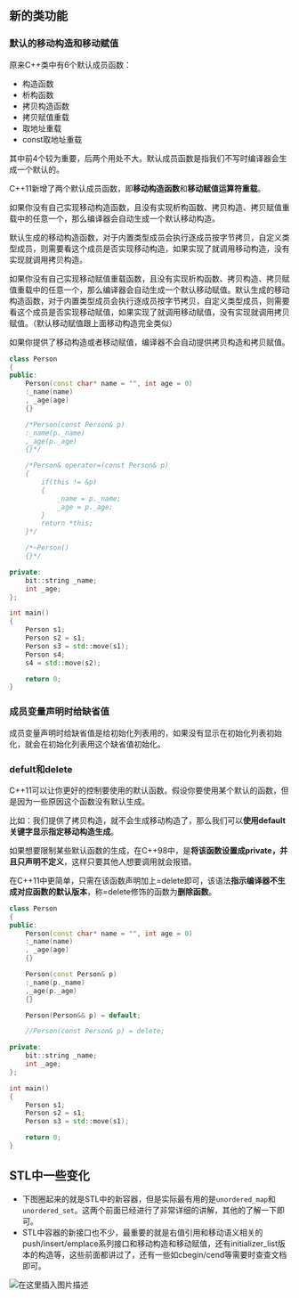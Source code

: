 ﻿## 新的类功能
### 默认的移动构造和移动赋值
原来C++类中有6个默认成员函数：
- 构造函数
- 析构函数
- 拷贝构造函数
- 拷贝赋值重载
- 取地址重载
- const取地址重载

其中前4个较为重要，后两个用处不大。默认成员函数是指我们不写时编译器会生成一个默认的。

C++11新增了两个默认成员函数，即**移动构造函数**和**移动赋值运算符重载**。

如果你没有自己实现移动构造函数，且没有实现析构函数、拷贝构造、拷贝赋值重载中的任意一个，那么编译器会自动生成一个默认移动构造。

默认生成的移动构造函数，对于内置类型成员会执行逐成员按字节拷贝，自定义类型成员，则需要看这个成员是否实现移动构造，如果实现了就调用移动构造，没有实现就调用拷贝构造。

如果你没有自己实现移动赋值重载函数，且没有实现析构函数、拷贝构造、拷贝赋值重载中的任意一个，那么编译器会自动生成一个默认移动赋值。默认生成的移动构造函数，对于内置类型成员会执行逐成员按字节拷贝，自定义类型成员，则需要看这个成员是否实现移动赋值，如果实现了就调用移动赋值，没有实现就调用拷贝赋值。（默认移动赋值跟上面移动构造完全类似）

如果你提供了移动构造或者移动赋值，编译器不会自动提供拷贝构造和拷贝赋值。
```cpp
class Person
{
public:
    Person(const char* name = "", int age = 0)
    :_name(name)
    , _age(age)
    {}

    /*Person(const Person& p)
    :_name(p._name)
    ,_age(p._age)
    {}*/

    /*Person& operator=(const Person& p)
    {
        if(this != &p)
        {
            _name = p._name;
            _age = p._age;
        }
        return *this;
    }*/

    /*~Person()
    {}*/

private:
    bit::string _name;
    int _age;
};

int main()
{
    Person s1;
    Person s2 = s1;
    Person s3 = std::move(s1);
    Person s4;
    s4 = std::move(s2);

    return 0;
}
```
### 成员变量声明时给缺省值
成员变量声明时给缺省值是给初始化列表用的，如果没有显示在初始化列表初始化，就会在初始化列表用这个缺省值初始化。
### defult和delete
C++11可以让你更好的控制要使用的默认函数。假设你要使用某个默认的函数，但是因为一些原因这个函数没有默认生成。

比如：我们提供了拷贝构造，就不会生成移动构造了，那么我们可以**使用default关键字显示指定移动构造生成**。

如果想要限制某些默认函数的生成，在C++98中，是**将该函数设置成private，并且只声明不定义**，这样只要其他人想要调用就会报错。

在C++11中更简单，只需在该函数声明加上=delete即可，该语法**指示编译器不生成对应函数的默认版本**，称=delete修饰的函数为**删除函数**。
```cpp
class Person
{
public:
    Person(const char* name = "", int age = 0)
    :_name(name)
    , _age(age)
    {}

    Person(const Person& p)
    :_name(p._name)
    ,_age(p._age)
    {}

    Person(Person&& p) = default;

    //Person(const Person& p) = delete;

private:
    bit::string _name;
    int _age;
};

int main()
{
    Person s1;
    Person s2 = s1;
    Person s3 = std::move(s1);

    return 0;
}
```

## STL中一些变化
- 下图圈起来的就是STL中的新容器，但是实际最有用的是`unordered_map`和`unordered_set`。这两个前面已经进行了非常详细的讲解，其他的了解一下即可。
- STL中容器的新接口也不少，最重要的就是右值引用和移动语义相关的push/insert/emplace系列接口和移动构造和移动赋值，还有initializer_list版本的构造等，这些前面都讲过了，还有一些如cbegin/cend等需要时查查文档即可。


![在这里插入图片描述](https://i-blog.csdnimg.cn/direct/905fb7bc7a5c4ac0a5cab1ca19a7d8c0.png)

